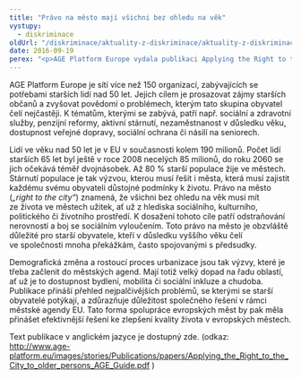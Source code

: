 ```yaml
---
title: "Právo na město mají všichni bez ohledu na věk"
vystupy:
  - diskriminace
oldUrl: "/diskriminace/aktuality-z-diskriminace/aktuality-z-diskriminace-2016/pravo-na-mesto-maji-vsichni-bez-ohledu-na-vek/"
date: 2016-09-19
perex: "<p>AGE Platform Europe vydala publikaci Applying the Right to the City to older persons: Seizing the opportunity of the EU Urban Agenda.</p>"
---
```


<!-- imported from the old website -->

<p>AGE Platform Europe je sítí více než 150 organizací, zabývajících se potřebami starších lidí nad 50 let. Jejich cílem je prosazovat zájmy starších občanů a zvyšovat povědomí o problémech, kterým tato skupina obyvatel čelí nejčastěji. K tématům, kterými se zabývá, patří např. sociální a zdravotní služby, penzijní reformy, aktivní stárnutí, nezaměstnanost v důsledku věku, dostupnost veřejné dopravy, sociální ochrana či násilí na seniorech.</p> <p>Lidí ve věku nad 50 let je v EU v současnosti kolem 190 milionů. Počet lidí starších 65 let byl ještě v roce 2008 necelých 85 milionů, do roku 2060 se jich očekává téměř dvojnásobek. Až 80 <a name="_GoBack"></a>% starší populace žije ve městech. Stárnutí populace je tak výzvou, kterou musí řešit i města, která musí zajistit každému svému obyvateli důstojné podmínky k životu. Právo na město (<i>„right to the city“</i>) znamená, že všichni bez ohledu na věk musí mít ze života ve městech užitek, ať už z hlediska sociálního, kulturního, politického či životního prostředí. K dosažení tohoto cíle patří odstraňování nerovností a boj se sociálním vyloučením. Toto právo na město je obzvláště důležité pro starší obyvatele, kteří v důsledku vyššího věku čelí ve společnosti mnoha překážkám, často spojovanými s předsudky.</p> <p>Demografická změna a rostoucí proces urbanizace jsou tak výzvy, které je třeba začlenit do městských agend. Mají totiž velký dopad na řadu oblastí, ať už je to dostupnost bydlení, mobilita či sociální inkluze a chudoba. Publikace přináší přehled nejpalčivějších problémů, se kterými se starší obyvatelé potýkají, a zdůrazňuje důležitost společného řešení v rámci městské agendy EU. Tato forma spolupráce evropských měst by pak měla přinášet efektivnější řešení ke zlepšení kvality života v evropských městech.</p> Text publikace v anglickém jazyce je dostupný zde. (odkaz: <a title="Otevření do nového okna" href="http://www.age-platform.eu/images/stories/Publications/papers/Applying_the_Right_to_the_City_to_older_persons_AGE_Guide.pdf" target="_blank">http://www.age-platform.eu/images/stories/Publications/papers/Applying_the_Right_to_the_City_to_older_persons_AGE_Guide.pdf</a> )

